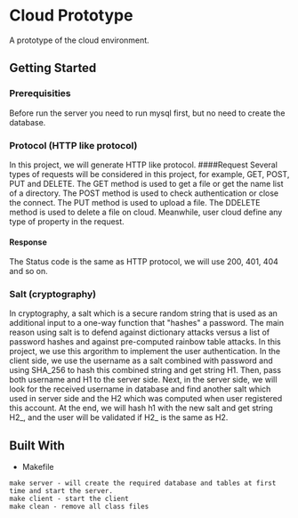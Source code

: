 # Cloud Prototype
A prototype of the cloud environment.
## Getting Started
### Prerequisities
Before run the server you need to run mysql first, but no need to create the database.
### Protocol (HTTP like protocol)
In this project, we will generate HTTP like protocol.
####Request
Several types of requests will be considered in this project, for example, GET, POST, PUT and DELETE. The GET method is used to get a file or get the name list of a directory. The POST method is used to check authentication or close the connect. The PUT method is used to upload a file. The DDELETE method is used to delete a file on cloud. Meanwhile, user cloud define any type of property in the request.
#### Response
The Status code is the same as HTTP protocol, we will use 200, 401, 404 and so on.
### Salt (cryptography)
In cryptography, a salt which is a secure random string that is used as an additional input to a one-way function that "hashes" a password. The main reason using salt is to defend against dictionary attacks versus a list of password hashes and against pre-computed rainbow table attacks. In this project, we use this argorithm to implement the user authentication. 
In the client side, we use the username as a salt combined with password and using SHA_256 to hash this combined string and get string H1. Then, pass both username and H1 to the server side. Next, in the server side, we will look for the received username in database and find another salt which used in server side and the H2 which was computed when user registered this account. At the end, we will hash h1 with the new salt and get string H2_, and the user will be validated if H2_ is the same as H2.
## Built With
* Makefile
```
make server - will create the required database and tables at first time and start the server.
make client - start the client
make clean - remove all class files
```
